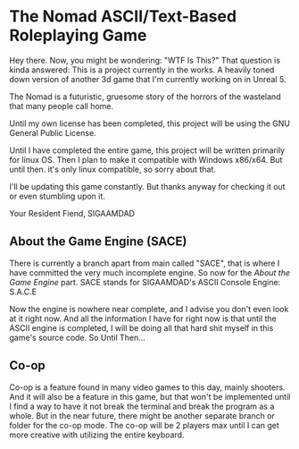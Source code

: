 # The Nomad ASCII/Text-Based Roleplaying Game
Hey there. Now, you might be wondering: "WTF Is This?"
That question is kinda answered: This is a project currently in the works. A heavily toned down version of another 3d game that I'm currently working on in Unreal 5.

The Nomad is a futuristic, gruesome story of the horrors of the wasteland that many people call home.

Until my own license has been completed, this project will be using the GNU General Public License.

Until I have completed the entire game, this project will be written primarily for linux OS. Then I plan to make it compatible with Windows x86/x64. But until then. it's only linux compatible, so sorry about that.

I'll be updating this game constantly. But thanks anyway for checking it out or even stumbling upon it.

Your Resident Fiend,
SIGAAMDAD

## About the Game Engine (SACE)
There is currently a branch apart from main called "SACE", that is where I have committed the very much incomplete engine. So now for the _About the Game Engine_ part. SACE stands for SIGAAMDAD's ASCII Console Engine: S.A.C.E

Now the engine is nowhere near complete, and I advise you don't even look at it right now. And all the information I have for right now is that until the ASCII engine is completed, I will be doing all that hard shit myself in this game's source code. So Until Then...

## Co-op
Co-op is a feature found in many video games to this day, mainly shooters. And it will also be a feature in this game, but that won't be implemented until I find a way to have it not break the terminal and break the program as a whole. But in the near future, there might be another separate branch or folder for the co-op mode. The co-op will be 2 players max until I can get more creative with utilizing the entire keyboard.
